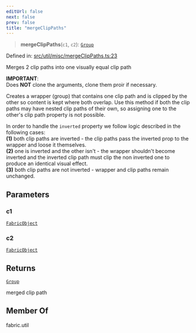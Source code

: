 ```yaml
---
editUrl: false
next: false
prev: false
title: "mergeClipPaths"
---
```


> **mergeClipPaths**(`c1`, `c2`): [`Group`](/api/classes/group/)

Defined in: [src/util/misc/mergeClipPaths.ts:23](https://github.com/fabricjs/fabric.js/blob/8748628df7e9de00ba77413bfc3ad9e9fe9d4f30/src/util/misc/mergeClipPaths.ts#L23)

Merges 2 clip paths into one visually equal clip path

**IMPORTANT**:\
Does **NOT** clone the arguments, clone them proir if necessary.

Creates a wrapper (group) that contains one clip path and is clipped by the other so content is kept where both overlap.
Use this method if both the clip paths may have nested clip paths of their own, so assigning one to the other's clip path property is not possible.

In order to handle the `inverted` property we follow logic described in the following cases:\
**(1)** both clip paths are inverted - the clip paths pass the inverted prop to the wrapper and loose it themselves.\
**(2)** one is inverted and the other isn't - the wrapper shouldn't become inverted and the inverted clip path must clip the non inverted one to produce an identical visual effect.\
**(3)** both clip paths are not inverted - wrapper and clip paths remain unchanged.

## Parameters

### c1

[`FabricObject`](/api/classes/fabricobject/)

### c2

[`FabricObject`](/api/classes/fabricobject/)

## Returns

[`Group`](/api/classes/group/)

merged clip path

## Member Of

fabric.util
